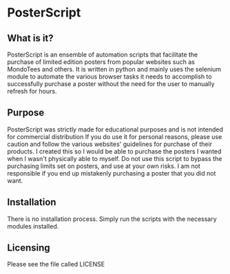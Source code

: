PosterScript
============
What is it?
-----------
PosterScript is an ensemble of automation scripts that facilitate the purchase of limited edition posters from popular websites such as MondoTees and others.
It is written in python and mainly uses the selenium module to automate the various browser tasks it needs to accomplish to successfully purchase a poster 
without the need for the user to manually refresh for hours.

Purpose
-------
PosterScript was strictly made for educational purposes and is not intended for commercial distribution
If you do use it for personal reasons, please use caution and follow the various websites' guidelines for purchase of their products.
I created this so I would be able to purchase the posters I wanted when I wasn't physically able to myself. Do not use this script to bypass
the purchasing limits set on posters, and use at your own risks. I am not responsible if you end up mistakenly purchasing a poster that you did not want.

Installation
------------
There is no installation process. Simply run the scripts with the necessary modules installed.

Licensing
---------
Please see the file called LICENSE